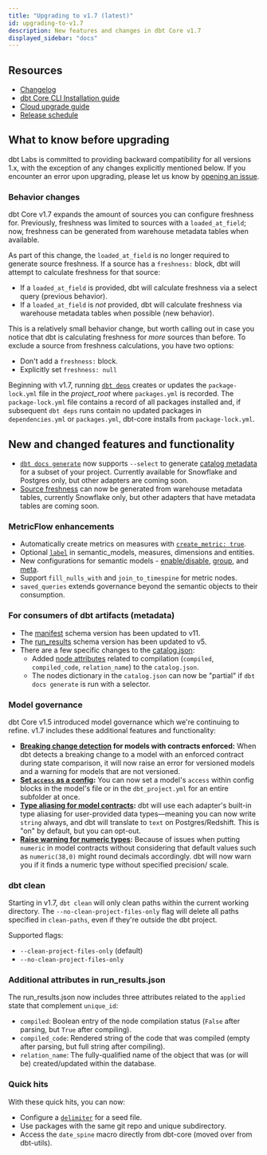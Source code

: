 ```yaml
---
title: "Upgrading to v1.7 (latest)"
id: upgrading-to-v1.7
description: New features and changes in dbt Core v1.7
displayed_sidebar: "docs"
---
```


## Resources

- [Changelog](https://github.com/dbt-labs/dbt-core/blob/8aaed0e29f9560bc53d9d3e88325a9597318e375/CHANGELOG.md)
- [dbt Core CLI Installation guide](/docs/core/installation-overview)
- [Cloud upgrade guide](/docs/dbt-versions/upgrade-dbt-version-in-cloud)
- [Release schedule](https://github.com/dbt-labs/dbt-core/issues/8260)

## What to know before upgrading

dbt Labs is committed to providing backward compatibility for all versions 1.x, with the exception of any changes explicitly mentioned below. If you encounter an error upon upgrading, please let us know by [opening an issue](https://github.com/dbt-labs/dbt-core/issues/new).

### Behavior changes

dbt Core v1.7 expands the amount of sources you can configure freshness for. Previously, freshness was limited to sources with a `loaded_at_field`; now, freshness can be generated from warehouse metadata tables when available. 

As part of this change, the `loaded_at_field` is no longer required to generate source freshness. If a source has a `freshness:` block, dbt will attempt to calculate freshness for that source:
- If a `loaded_at_field` is provided, dbt will calculate freshness via a select query (previous behavior).
- If a `loaded_at_field` is _not_ provided, dbt will calculate freshness via warehouse metadata tables when possible (new behavior).

This is a relatively small behavior change, but worth calling out in case you notice that dbt is calculating freshness for _more_ sources than before. To exclude a source from freshness calculations, you have two options:
- Don't add a `freshness:` block.
- Explicitly set `freshness: null`

Beginning with v1.7, running [`dbt deps`](/reference/commands/deps) creates or updates the `package-lock.yml` file in the _project_root_ where `packages.yml` is recorded. The `package-lock.yml` file contains a record of all packages installed and, if subsequent `dbt deps` runs contain no updated packages in `dependencies.yml` or `packages.yml`, dbt-core installs from `package-lock.yml`. 

## New and changed features and functionality

- [`dbt docs generate`](/reference/commands/cmd-docs) now supports `--select` to generate [catalog metadata](/reference/artifacts/catalog-json) for a subset of your project. Currently available for Snowflake and Postgres only, but other adapters are coming soon. 
- [Source freshness](/docs/deploy/source-freshness) can now be generated from warehouse metadata tables, currently Snowflake only, but other adapters that have metadata tables are coming soon. 

### MetricFlow enhancements

- Automatically create metrics on measures with [`create_metric: true`](/docs/build/semantic-models).
- Optional [`label`](/docs/build/semantic-models) in semantic_models, measures, dimensions and entities.
- New configurations for semantic models - [enable/disable](/reference/resource-configs/enabled), [group](/reference/resource-configs/group), and [meta](/reference/resource-configs/meta).
- Support `fill_nulls_with` and `join_to_timespine` for metric nodes.
- `saved_queries` extends governance beyond the semantic objects to their consumption.

### For consumers of dbt artifacts (metadata)

- The [manifest](/reference/artifacts/manifest-json) schema version has been updated to v11.
- The [run_results](/reference/artifacts/run-results-json) schema version has been updated to v5.
- There are a few specific changes to the [catalog.json](/reference/artifacts/catalog-json):
    - Added [node attributes](/reference/artifacts/run-results-json) related to compilation (`compiled`, `compiled_code`, `relation_name`) to the `catalog.json`. 
    - The nodes dictionary in the `catalog.json` can now be "partial" if `dbt docs generate` is run with a selector.

### Model governance

dbt Core v1.5 introduced model governance which we're continuing to refine.  v1.7 includes these additional features and functionality:

- **[Breaking change detection](/reference/resource-properties/versions#detecting-breaking-changes) for models with contracts enforced:** When dbt detects a breaking change to a model with an enforced contract during state comparison, it will now raise an error for versioned models and a warning for models that are not versioned.
- **[Set `access` as a config](/reference/resource-configs/access):** You can now set a model's `access` within config blocks in the model's file or in the `dbt_project.yml` for an entire subfolder at once.
- **[Type aliasing for model contracts](/reference/resource-configs/contract):** dbt will use each adapter's built-in type aliasing for user-provided data types—meaning you can now write `string` always, and dbt will translate to `text` on Postgres/Redshift. This is "on" by default, but you can opt-out.
- **[Raise warning for numeric types](/reference/resource-configs/contract):** Because of issues when putting `numeric` in model contracts without considering that default values such as `numeric(38,0)` might round decimals accordingly. dbt will now warn you if it finds a numeric type without specified precision/
scale.

### dbt clean

Starting in v1.7, `dbt clean` will only clean paths within the current working directory. The `--no-clean-project-files-only` flag will delete all paths specified in `clean-paths`, even if they're outside the dbt project.

Supported flags:
-  `--clean-project-files-only` (default) 
-  `--no-clean-project-files-only`

### Additional attributes in run_results.json

The run_results.json now includes three attributes related to the `applied` state that complement `unique_id`:

- `compiled`: Boolean entry of the node compilation status (`False` after parsing, but `True` after compiling).
- `compiled_code`: Rendered string of the code that was compiled (empty after parsing, but full string after compiling).
- `relation_name`: The fully-qualified name of the object that was (or will be) created/updated within the database.


### Quick hits

With these quick hits, you can now:
- Configure a [`delimiter`](/reference/resource-configs/delimiter) for a seed file.
- Use packages with the same git repo and unique subdirectory.
- Access the `date_spine` macro directly from dbt-core (moved over from dbt-utils).
